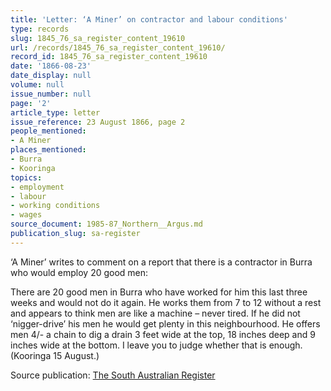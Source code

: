 ```yaml
---
title: 'Letter: ‘A Miner’ on contractor and labour conditions'
type: records
slug: 1845_76_sa_register_content_19610
url: /records/1845_76_sa_register_content_19610/
record_id: 1845_76_sa_register_content_19610
date: '1866-08-23'
date_display: null
volume: null
issue_number: null
page: '2'
article_type: letter
issue_reference: 23 August 1866, page 2
people_mentioned:
- A Miner
places_mentioned:
- Burra
- Kooringa
topics:
- employment
- labour
- working conditions
- wages
source_document: 1985-87_Northern__Argus.md
publication_slug: sa-register
---
```


‘A Miner’ writes to comment on a report that there is a contractor in Burra who would employ 20 good men:

There are 20 good men in Burra who have worked for him this last three weeks and would not do it again.  He works them from 7 to 12 without a rest and appears to think men are like a machine – never tired.  If he did not ‘nigger-drive’ his men he would get plenty in this neighbourhood.  He offers men 4/- a chain to dig a drain 3 feet wide at the top, 18 inches deep and 9 inches wide at the bottom.  I leave you to judge whether that is enough.  (Kooringa 15 August.)

Source publication: [The South Australian Register](/publications/sa-register/)
